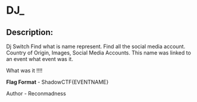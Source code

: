 
# DJ_
## Description:
Dj Switch Find what is name represent. Find all the social media  account. Country of Origin, Images, Social Media Accounts. This  name was linked to an event what event was it. 

What was it !!!!

**Flag Format** - ShadowCTF{EVENTNAME}

Author -  Reconmadness



